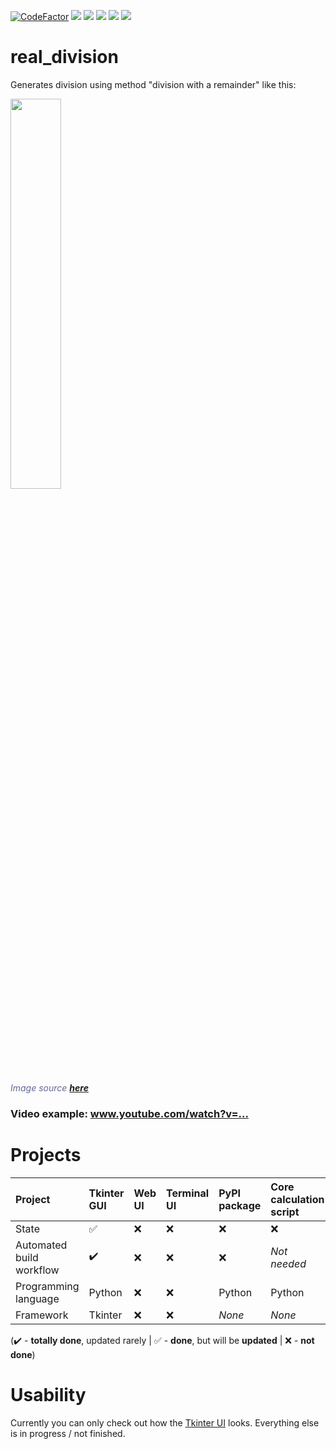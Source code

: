 [![CodeFactor](https://www.codefactor.io/repository/github/hexagoncore/real_division/badge)](#/)
[<img src="https://github.com/HexagonCore/real_division/workflows/Build%20Tkinter%20GUI/badge.svg">](#/)
[<img src="https://img.shields.io/github/license/HexagonCore/real_division">](#/)
[<img src="https://img.shields.io/github/stars/HexagonCore/real_division">](#/)
[<img src="https://img.shields.io/github/forks/HexagonCore/real_division">](#/)
[<img src="https://img.shields.io/github/issues/HexagonCore/real_division">](#/)

# real_division
 Generates division using method "division with a remainder" like this:
 
 <a href="#/"><img src="https://user-images.githubusercontent.com/60501493/168464768-5902695f-7c1f-4581-869c-78b0b82c14e6.png" width="40%" /></a>
 <p><span style="color: #666699;"><em>Image source <a href="https://publi.cz/books/12/video/10_pisemne_deleni_jednocifernym_se_zbytkem.png"><strong>here</strong></a></em></span></p>
 
<h3><strong>Video example: <a href="https://www.youtube.com/watch?v=DiJu5VeubWs" target="_blank">www.youtube.com/watch?v=...</a></strong></h3>

# Projects
Project | Tkinter GUI | Web UI | Terminal UI | PyPI package | Core calculation script
:------------ | :-------------| :-------------| :-------------| :-------------| :-------------|
State | :white_check_mark: |  :x: | :x: | :x: | :x:
Automated build workflow | :heavy_check_mark: |  :x: | :x: | :x: | *Not needed*
Programming language | Python |  :x: | :x: | Python | Python
Framework | Tkinter |  :x: | :x: | *None* | *None*

(:heavy_check_mark: - **totally done**, updated rarely | :white_check_mark: - **done**, but will be **updated** | :x: - **not done**)

# Usability
Currently you can only check out how the [Tkinter UI](https://github.com/HexagonCore/real_division/blob/main/gui.py) looks. Everything else is in progress / not finished.
